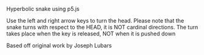 Hyperbolic snake using p5.js

Use the left and right arrow keys to turn the head.
Please note that the snake turns with respect to the HEAD, it is NOT cardinal directions.
The turn takes place when the key is released, NOT when it is pushed down

Based off original work by Joseph Lubars